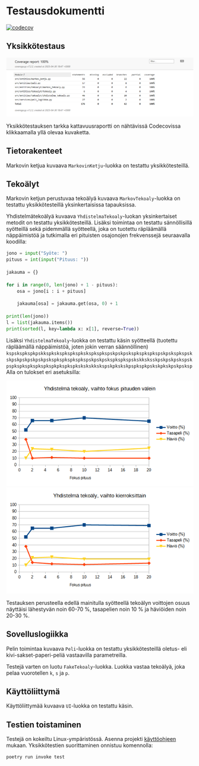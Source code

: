 # Testausdokumentti

[![codecov](https://codecov.io/gh/TheJiahao/kivi-sakset-paperi-tekoaly/branch/main/graph/badge.svg?token=RBLETVT7VW)](https://codecov.io/gh/TheJiahao/kivi-sakset-paperi-tekoaly)

## Yksikkötestaus

![Kattavuusraportti](kuvat/kattavuusraportti.png)

Yksikkötestauksen tarkka kattavuusraportti on nähtävissä Codecovissa klikkaamalla yllä olevaa kuvaketta.

## Tietorakenteet

Markovin ketjua kuvaava `MarkovinKetju`-luokka on testattu yksikkötesteillä.

## Tekoälyt

Markovin ketjun perustuvaa tekoälyä kuvaava `MarkovTekoaly`-luokka on testattu yksikkötesteillä yksinkertaisissa tapauksissa.

Yhdistelmätekoälyä kuvaava `YhdistelmaTekoaly`-luokan yksinkertaiset metodit on testattu yksikkötesteillä.
Lisäksi toimintaa on testattu sännöllisillä syötteillä sekä pidemmällä syötteellä, joka on tuotettu räpläämällä näppäimistöä ja tutkimalla eri pituisten osajonojen frekvenssejä seuraavalla koodilla:

```python
jono = input("Syöte: ")
pituus = int(input("Pituus: "))

jakauma = {}

for i in range(0, len(jono) + 1 - pituus):
    osa = jono[i : i + pituus]

    jakauma[osa] = jakauma.get(osa, 0) + 1

print(len(jono))
l = list(jakauma.items())
print(sorted(l, key=lambda x: x[1], reverse=True))
```

Lisäksi `YhdistelmaTekoaly`-luokka on testattu käsin syötteellä (tuotettu räpläämällä näppäimistöä, joten jokin verran säännöllinen)
`kspskspkspkpskkspkskspkspkspkskspkspkspskpskpskspkspkspkspskpskspkspskskpskpskpskpskpskspkspkspkspkspskpskpskspkspkspskskksksskpskpskpskspskpspkspkspkspkspkspkpkspkspkskskskkskspskpkskskpspkspkpskskpkskpskpsksp`
Alla on tulokset eri asetuksilla:

![Kuvaaja, vaihto fokus pituuden välein](kuvat/vaihto_fokus_pituuden_valein_2023-04-23.png)
![Kuvaaja, vaihto kierroksittain](kuvat/vaihto_kierroksittain_2023-04-23.png)

Testauksen perusteella edellä mainitulla syötteellä tekoälyn voittojen osuus näyttäisi lähestyvän noin 60-70 %, tasapelien noin 10 % ja häviöiden noin 20-30 %.

## Sovelluslogiikka

Pelin toimintaa kuvaava `Peli`-luokka on testattu yksikkötesteillä oletus- eli kivi-sakset-paperi-peliä vastaavilla parametreilla.

Testejä varten on luotu `FakeTekoaly`-luokka.
Luokka vastaa tekoälyä, joka pelaa vuorotellen `k`, `s` ja `p`.

## Käyttöliittymä

Käyttöliittymää kuvaava `UI`-luokka on testattu käsin.

## Testien toistaminen

Testejä on kokeiltu Linux-ympäristössä.
Asenna projekti [käyttöohjeen](kayttoohje.md) mukaan.
Yksikkötestien suorittaminen onnistuu komennolla:

```shell
poetry run invoke test
```
